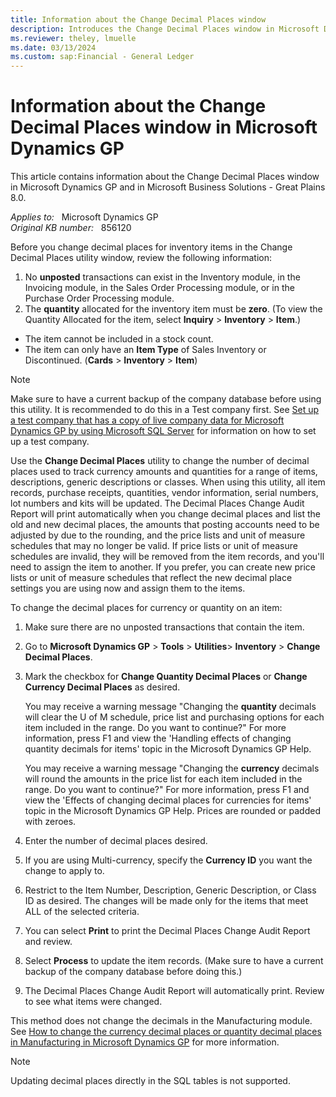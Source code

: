 ```yaml
---
title: Information about the Change Decimal Places window
description: Introduces the Change Decimal Places window in Microsoft Dynamics GP.
ms.reviewer: theley, lmuelle
ms.date: 03/13/2024
ms.custom: sap:Financial - General Ledger
---
```

# Information about the Change Decimal Places window in Microsoft Dynamics GP

This article contains information about the Change Decimal Places window in Microsoft Dynamics GP and in Microsoft Business Solutions - Great Plains 8.0.

_Applies to:_ &nbsp; Microsoft Dynamics GP  
_Original KB number:_ &nbsp; 856120

Before you change decimal places for inventory items in the Change Decimal Places utility window, review the following information:

1. No **unposted** transactions can exist in the Inventory module, in the Invoicing module, in the Sales Order Processing module, or in the Purchase Order Processing module.
2. The **quantity** allocated for the inventory item must be **zero**. (To view the Quantity Allocated for the item, select **Inquiry** > **Inventory** > **Item**.)

- The item cannot be included in a stock count.
- The item can only have an **Item Type** of Sales Inventory or Discontinued.  (**Cards** > **Inventory** > **Item**)

> [!NOTE]
> Make sure to have a current backup of the company database before using this utility. It is recommended to do this in a Test company first. See [Set up a test company that has a copy of live company data for Microsoft Dynamics GP by using Microsoft SQL Server](https://support.microsoft.com/topic/kb-set-up-a-test-company-that-has-a-copy-of-live-company-data-for-microsoft-dynamics-gp-by-using-microsoft-sql-server-6199295b-fc49-d963-3865-2d24a4b49211) for information on how to set up a test company.

Use the **Change Decimal Places** utility to change the number of decimal places used to track currency amounts and quantities for a range of items, descriptions, generic descriptions or classes. When using this utility, all item records, purchase receipts, quantities, vendor information, serial numbers, lot numbers and kits will be updated. The Decimal Places Change Audit Report will print automatically when you change decimal places and list the old and new decimal places, the amounts that posting accounts need to be adjusted by due to the rounding, and the price lists and unit of measure schedules that may no longer be valid. If price lists or unit of measure schedules are invalid, they will be removed from the item records, and you'll need to assign the item to another. If you prefer, you can create new price lists or unit of measure schedules that reflect the new decimal place settings you are using now and assign them to the items.

To change the decimal places for currency or quantity on an item:

1. Make sure there are no unposted transactions that contain the item.
2. Go to **Microsoft Dynamics GP** > **Tools** > **Utilities**> **Inventory** > **Change Decimal Places**.
3. Mark the checkbox for **Change Quantity Decimal Places** or **Change Currency Decimal Places** as desired.

    You may receive a warning message "Changing the **quantity** decimals will clear the U of M schedule, price list and purchasing options for each item included in the range. Do you want to continue?" For more information, press F1 and view the 'Handling effects of changing quantity decimals for items' topic in the Microsoft Dynamics GP Help.

    You may receive a warning message "Changing the **currency** decimals will round the amounts in the price list for each item included in the range. Do you want to continue?" For more information, press F1 and view the 'Effects of changing decimal places for currencies for items' topic in the Microsoft Dynamics GP Help.  Prices are rounded or padded with zeroes.

4. Enter the number of decimal places desired.
5. If you are using Multi-currency, specify the **Currency ID** you want the change to apply to.
6. Restrict to the Item Number, Description, Generic Description, or Class ID as desired. The changes will be made only for the items that meet ALL of the selected criteria.
7. You can select **Print** to print the Decimal Places Change Audit Report and review.
8. Select **Process** to update the item records. (Make sure to have a current backup of the company database before doing this.)
9. The Decimal Places Change Audit Report will automatically print. Review to see what items were changed.

This method does not change the decimals in the Manufacturing module. See [How to change the currency decimal places or quantity decimal places in Manufacturing in Microsoft Dynamics GP](https://support.microsoft.com/topic/how-to-change-the-currency-decimal-places-or-quantity-decimal-places-in-manufacturing-in-microsoft-dynamics-gp-b3168cf3-bf83-f598-7898-67c351b142b1) for more information.

> [!NOTE]
> Updating decimal places directly in the SQL tables is not supported.
